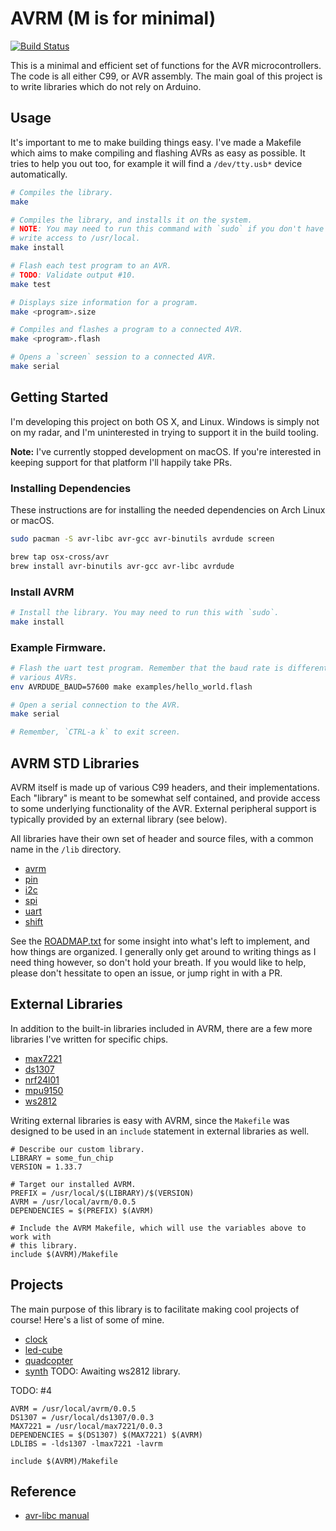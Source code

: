 # AVRM (M is for minimal)
[![Build Status](https://travis-ci.org/nixpulvis/avrm.svg?branch=master)](https://travis-ci.org/nixpulvis/avrm)

This is a minimal and efficient set of functions for the AVR microcontrollers.
The code is all either C99, or AVR assembly. The main goal of this project is
to write libraries which do not rely on Arduino.

## Usage

It's important to me to make building things easy. I've made a Makefile which
aims to make compiling and flashing AVRs as easy as possible. It tries to help
you out too, for example it will find a `/dev/tty.usb*` device automatically.

```sh
# Compiles the library.
make

# Compiles the library, and installs it on the system.
# NOTE: You may need to run this command with `sudo` if you don't have
# write access to /usr/local.
make install

# Flash each test program to an AVR.
# TODO: Validate output #10.
make test

# Displays size information for a program.
make <program>.size

# Compiles and flashes a program to a connected AVR.
make <program>.flash

# Opens a `screen` session to a connected AVR.
make serial
```

## Getting Started

I'm developing this project on both OS X, and Linux. Windows is simply not on
my radar, and I'm uninterested in trying to support it in the build tooling.

**Note:** I've currently stopped development on macOS. If you're interested in
keeping support for that platform I'll happily take PRs.

### Installing Dependencies

These instructions are for installing the needed dependencies on Arch Linux or
macOS.

```sh
sudo pacman -S avr-libc avr-gcc avr-binutils avrdude screen
```

```sh
brew tap osx-cross/avr
brew install avr-binutils avr-gcc avr-libc avrdude
```

### Install AVRM

```sh
# Install the library. You may need to run this with `sudo`.
make install
```

### Example Firmware.

```sh
# Flash the uart test program. Remember that the baud rate is different for
# various AVRs.
env AVRDUDE_BAUD=57600 make examples/hello_world.flash

# Open a serial connection to the AVR.
make serial

# Remember, `CTRL-a k` to exit screen.
```

## AVRM STD Libraries

AVRM itself is made up of various C99 headers, and their implementations. Each
"library" is meant to be somewhat self contained, and provide access to some
underlying functionality of the AVR. External peripheral support is typically
provided by an external library (see below).

All libraries have their own set of header and source files, with a common name
in the `/lib` directory.

- [avrm](https://github.com/nixpulvis/avrm/blob/master/lib/avrm.h)
- [pin](https://github.com/nixpulvis/avrm/blob/master/lib/avrm/pin.h)
- [i2c](https://github.com/nixpulvis/avrm/blob/master/lib/avrm/i2c.h)
- [spi](https://github.com/nixpulvis/avrm/blob/master/lib/avrm/spi.h)
- [uart](https://github.com/nixpulvis/avrm/blob/master/lib/avrm/uart.h)
- [shift](https://github.com/nixpulvis/avrm/blob/master/lib/avrm/shift.h)

See the [ROADMAP.txt](ROADMAP.txt) for some insight into what's left to
implement, and how things are organized. I generally only get around to writing
things as I need thing however, so don't hold your breath. If you would like
to help, please don't hessitate to open an issue, or jump right in with a PR.

## External Libraries

In addition to the built-in libraries included in AVRM, there are a few more
libraries I've written for specific chips.

- [max7221](https://github.com/nixpulvis/max7221)
- [ds1307](https://github.com/nixpulvis/ds1307)
- [nrf24l01](https://github.com/nixpulvis/nrf24l01)
- [mpu9150](https://github.com/nixpulvis/mpu9150)
- [ws2812](https://github.com/nixpulvis/ws2812)

Writing external libraries is easy with AVRM, since the `Makefile` was designed
to be used in an `include` statement in external libraries as well.

```make
# Describe our custom library.
LIBRARY = some_fun_chip
VERSION = 1.33.7

# Target our installed AVRM.
PREFIX = /usr/local/$(LIBRARY)/$(VERSION)
AVRM = /usr/local/avrm/0.0.5
DEPENDENCIES = $(PREFIX) $(AVRM)

# Include the AVRM Makefile, which will use the variables above to work with
# this library.
include $(AVRM)/Makefile
```

## Projects

The main purpose of this library is to facilitate making cool projects of
course! Here's a list of some of mine.

- [clock](https://github.com/nixpulvis/clock)
- [led-cube](https://github.com/nixpulvis/led-cube)
- [quadcopter](https://github.com/nixpulvis/quadcopter)
- [synth](https://github.com/nixpulvis/synth) TODO: Awaiting ws2812 library.

TODO: #4

```make
AVRM = /usr/local/avrm/0.0.5
DS1307 = /usr/local/ds1307/0.0.3
MAX7221 = /usr/local/max7221/0.0.3
DEPENDENCIES = $(DS1307) $(MAX7221) $(AVRM)
LDLIBS = -lds1307 -lmax7221 -lavrm

include $(AVRM)/Makefile
```

## Reference

- [avr-libc manual](http://www.nongnu.org/avr-libc/user-manual/pages.html)

